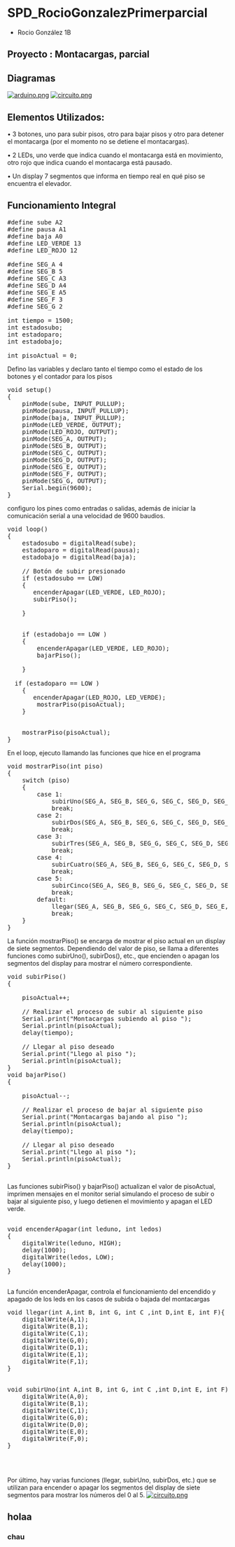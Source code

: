 # SPD_RocioGonzalezPrimerparcial

* Rocio González 1B

## Proyecto : Montacargas, parcial

##	Diagramas 
[![arduino.png](https://i.postimg.cc/HsqzhDX1/arduino.png)](https://postimg.cc/GHjv4fXX)
[![circuito.png](https://i.postimg.cc/2SXZKnPb/circuito.png)](https://postimg.cc/fVmy3SWD)

##	Elementos Utilizados:
• 3 botones, uno para subir pisos, otro para bajar pisos y otro para
detener el montacarga (por el momento no se detiene el montacargas). 

• 2 LEDs, uno verde que indica cuando el montacarga está en
movimiento, otro rojo que indica cuando el montacarga está pausado.

• Un display 7 segmentos que informa en tiempo real en qué piso se
encuentra el elevador.

##	Funcionamiento Integral
<pre lang="cpp">
#define sube A2
#define pausa A1
#define baja A0
#define LED_VERDE 13
#define LED_ROJO 12

#define SEG_A 4
#define SEG_B 5
#define SEG_C A3
#define SEG_D A4
#define SEG_E A5
#define SEG_F 3
#define SEG_G 2

int tiempo = 1500;
int estadosubo;
int estadoparo;
int estadobajo;

int pisoActual = 0;
</pre>
Defino las variables y declaro tanto el tiempo como el estado de los botones y el contador para los pisos
<pre lang="cpp">
void setup()
{
    pinMode(sube, INPUT_PULLUP);
    pinMode(pausa, INPUT_PULLUP);
    pinMode(baja, INPUT_PULLUP);
    pinMode(LED_VERDE, OUTPUT);
    pinMode(LED_ROJO, OUTPUT);
    pinMode(SEG_A, OUTPUT);
    pinMode(SEG_B, OUTPUT);
    pinMode(SEG_C, OUTPUT);
    pinMode(SEG_D, OUTPUT);
    pinMode(SEG_E, OUTPUT);
    pinMode(SEG_F, OUTPUT);
    pinMode(SEG_G, OUTPUT);
    Serial.begin(9600);
}
</pre>
configuro los pines como entradas o salidas, además de iniciar la comunicación serial a una velocidad de 9600 baudios.
<pre lang="cpp">
void loop()
{
    estadosubo = digitalRead(sube);
    estadoparo = digitalRead(pausa);
    estadobajo = digitalRead(baja);

    // Botón de subir presionado
    if (estadosubo == LOW)
    {
       encenderApagar(LED_VERDE, LED_ROJO);      
       subirPiso();
      
    }      


    if (estadobajo == LOW )
    {
		encenderApagar(LED_VERDE, LED_ROJO);
        bajarPiso();

    }
  
  if (estadoparo == LOW )
    {
       encenderApagar(LED_ROJO, LED_VERDE);       
        mostrarPiso(pisoActual);
    }

    
    mostrarPiso(pisoActual);
}
</pre>
En el loop, ejecuto llamando las funciones que hice en el programa 
<pre lang="cpp">
void mostrarPiso(int piso)
{
    switch (piso)
    {
        case 1:
            subirUno(SEG_A, SEG_B, SEG_G, SEG_C, SEG_D, SEG_E, SEG_F);
            break;
        case 2:
            subirDos(SEG_A, SEG_B, SEG_G, SEG_C, SEG_D, SEG_E, SEG_F);
            break;
        case 3:
            subirTres(SEG_A, SEG_B, SEG_G, SEG_C, SEG_D, SEG_E, SEG_F);
            break;
        case 4:
            subirCuatro(SEG_A, SEG_B, SEG_G, SEG_C, SEG_D, SEG_E, SEG_F);
            break;
        case 5:
            subirCinco(SEG_A, SEG_B, SEG_G, SEG_C, SEG_D, SEG_E, SEG_F);
            break;
        default:
      		llegar(SEG_A, SEG_B, SEG_G, SEG_C, SEG_D, SEG_E, SEG_F);
            break;
    }
}
</pre>
La función mostrarPiso() se encarga de mostrar el piso actual en un display de siete segmentos. Dependiendo del valor de piso, se llama a diferentes funciones como subirUno(), subirDos(), etc., que encienden o apagan los segmentos del display para mostrar el número correspondiente.
<pre lang="cpp">
void subirPiso()
{	
 
    pisoActual++;

    // Realizar el proceso de subir al siguiente piso
    Serial.print("Montacargas subiendo al piso ");
    Serial.println(pisoActual);
    delay(tiempo);

    // Llegar al piso deseado
    Serial.print("Llego al piso ");
    Serial.println(pisoActual);
}
void bajarPiso()
{
  
    pisoActual--;

    // Realizar el proceso de bajar al siguiente piso
    Serial.print("Montacargas bajando al piso ");
    Serial.println(pisoActual);
    delay(tiempo);

    // Llegar al piso deseado
    Serial.print("Llego al piso ");
    Serial.println(pisoActual);
}

</pre>
Las funciones subirPiso() y bajarPiso() actualizan el valor de pisoActual, imprimen mensajes en el monitor serial simulando el proceso de subir o bajar al siguiente piso, y luego detienen el movimiento y apagan el LED verde.
<pre lang="cpp">

void encenderApagar(int leduno, int ledos)
{
    digitalWrite(leduno, HIGH);
    delay(1000);
    digitalWrite(ledos, LOW);
    delay(1000);
}

</pre>
La función encenderApagar, controla el funcionamiento del encendido y apagado de los leds en los casos de subida o bajada del montacargas
<pre lang="cpp">
void llegar(int A,int B, int G, int C ,int D,int E, int F){
    digitalWrite(A,1);
    digitalWrite(B,1);
    digitalWrite(C,1);
    digitalWrite(G,0);
    digitalWrite(D,1);
    digitalWrite(E,1);
    digitalWrite(F,1);
}


void subirUno(int A,int B, int G, int C ,int D,int E, int F){
    digitalWrite(A,0);
    digitalWrite(B,1);
    digitalWrite(C,1);
    digitalWrite(G,0);
    digitalWrite(D,0);
    digitalWrite(E,0);
    digitalWrite(F,0);
}



</pre>
Por último, hay varias funciones (llegar, subirUno, subirDos, etc.) que se utilizan para encender o apagar los segmentos del display de siete segmentos para mostrar los números del 0 al 5.
[![circuito.png](https://i.postimg.cc/sfbPLgcT/circuito.png)](https://postimg.cc/9ztqRVs9)
##  holaa
### chau 
